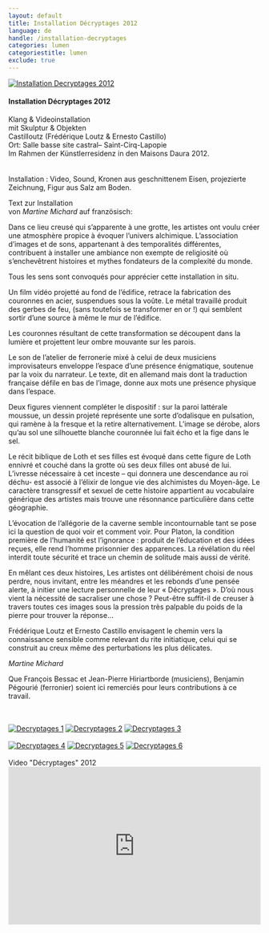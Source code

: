 ```yaml
---
layout: default
title: Installation Décryptages 2012
language: de
handle: /installation-decryptages
categories: lumen
categoriestitle: lumen
exclude: true
---
```


<a rel="lightbox" data-lightbox="example-1" href="/galeries/installation-decryptages/0006-DSCF4269.jpg" title="Installation Decryptages 2012"><img src="/galeries/installation-decryptages/0006-DSCF4269.jpg" alt="Installation Decryptages 2012" class="img-left"></a>
#### Installation Décryptages 2012
    
Klang & Videoinstallation  
mit Skulptur & Objekten  
Castilloutz (Frédérique Loutz & Ernesto Castillo)  
Ort: Salle basse site castral– Saint-Cirq-Lapopie  
Im Rahmen der Künstlerresidenz in den Maisons Daura 2012.   
<br style="clear:both" />
<br style="clear:both" />
Installation : Video, Sound, Kronen aus geschnittenem Eisen, projezierte Zeichnung, Figur aus Salz am Boden.  
  
Text zur Installation  
von *Martine Michard* auf französisch:

Dans ce lieu creusé qui s’apparente à une grotte, les artistes ont voulu créer une atmosphère propice à évoquer l’univers alchimique. L’association d’images et de sons, appartenant à des temporalités différentes, contribuent à installer une ambiance non exempte de religiosité où s’enchevêtrent histoires et mythes fondateurs de la complexité du monde.

Tous les sens sont convoqués pour apprécier cette installation in situ.

Un film vidéo projetté au fond de l’édifice, retrace la fabrication des couronnes en acier, suspendues sous la voûte. Le métal travaillé produit des gerbes de feu, (sans toutefois se transformer en or !) qui semblent sortir d’une source à même le mur de l’édifice.

Les couronnes résultant de cette transformation se découpent dans la lumière et projettent leur ombre mouvante sur les parois.

Le son de l’atelier de ferronerie mixé à celui de deux musiciens improvisateurs enveloppe l’espace d’une présence énigmatique, soutenue par la voix du narrateur. Le texte, dit en allemand mais dont la traduction française défile en bas de l’image, donne aux mots une présence physique dans l’espace.

Deux figures viennent compléter le dispositif : sur la paroi lattérale moussue, un dessin projeté représente une sorte d’odalisque en pulsation, qui ramène à la fresque et la retire alternativement. L’image se dérobe, alors qu’au sol une silhouette blanche couronnée lui fait écho et la fige dans le sel.

Le récit biblique de Loth et ses filles est évoqué dans cette figure de Loth ennivré et couché dans la grotte où ses deux filles ont abusé de lui. L’ivresse nécessaire à cet inceste – qui donnera une descendance au roi déchu- est associé à l’élixir de longue vie des alchimistes du Moyen-âge. Le caractère transgressif et sexuel de cette histoire appartient au vocabulaire générique des artistes mais trouve une résonnance particulière dans cette géographie.

L’évocation de l’allégorie de la caverne semble incontournable tant se pose ici la question de quoi voir et comment voir. Pour Platon, la condition première de l’humanité est l’ignorance : produit de l’éducation et des idées reçues, elle rend l’homme prisonnier des apparences. La révélation du réel interdit toute sécurité et trace un chemin de solitude mais aussi de vérité.

En mêlant ces deux histoires, Les artistes ont délibérément choisi de nous perdre, nous invitant, entre les méandres et les rebonds d’une pensée alerte, à initier une lecture personnelle de leur « Décryptages ». D’où nous vient la nécessité de sacraliser une chose ? Peut-être suffit-il de creuser à travers toutes ces images sous la pression très palpable du poids de la pierre pour trouver la réponse…

Frédérique Loutz et Ernesto Castillo envisagent le chemin vers la connaissance sensible comme relevant du rite initiatique, celui qui se construit au creux même des perturbations les plus délicates.

*Martine Michard*

Que François Bessac et Jean-Pierre Hiriartborde (musiciens), Benjamin Pégourié (ferronier) soient ici remerciés pour leurs contributions à ce travail.  
  
<br style="clear:both" />
<br style="clear:both" />
<a rel="lightbox" data-lightbox="example-1" href="/galeries/installation-decryptages/0003-DSCF3981.jpg" title="Decryptages 1"><img src="/galeries/installation-decryptages/0003-DSCF3981.jpg" alt="Decryptages 1" class="img-left3"></a>
<a rel="lightbox" data-lightbox="example-1" href="/galeries/installation-decryptages/0004-DSCF3980.jpg" title="Decryptages 2"><img src="/galeries/installation-decryptages/0004-DSCF3980.jpg" alt="Decryptages 2" class="img-left3"></a>
<a rel="lightbox" data-lightbox="example-1" href="/galeries/installation-decryptages/0005-DSCF4266.jpg" title="Decryptages 3"><img src="/galeries/installation-decryptages/0005-DSCF4266.jpg" alt="Decryptages 3" class="img-left3"></a>
<br style="clear:both" />
<br style="clear:both" />
<a rel="lightbox" data-lightbox="example-1" href="/galeries/installation-decryptages/0007-DSCF4012.jpg" title="Decryptages 4"><img src="/galeries/installation-decryptages/0007-DSCF4012.jpg" alt="Decryptages 4" class="img-left3"></a>
<a rel="lightbox" data-lightbox="example-1" href="/galeries/installation-decryptages/0009-DSCF4273.jpg" title="Decryptages 5"><img src="/galeries/installation-decryptages/0009-DSCF4273.jpg" alt="Decryptages 5" class="img-left3"></a>
<a rel="lightbox" data-lightbox="example-1" href="/galeries/installation-decryptages/0010-DSCF4276.jpg" title="Decryptages 6"><img src="/galeries/installation-decryptages/0010-DSCF4276.jpg" alt="Decryptages 6" class="img-left3"></a>
<br style="clear:both" />
<br style="clear:both" />
Video "Décryptages" 2012  
<iframe width="100%" height="315" src="https://www.youtube.com/embed/bEbHS0M7SdU?rel=0" frameborder="0" allowfullscreen></iframe>
